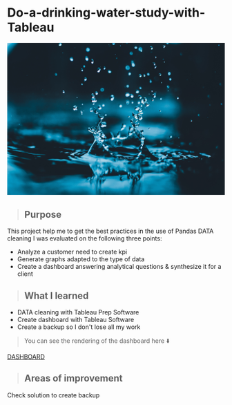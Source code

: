 # Do-a-drinking-water-study-with-Tableau
![](https://github.com/Valeeew/valeeew.github.io/blob/main/img/water_for_all.jpg)

> ## Purpose

This project help me to get the best practices in the use of Pandas DATA cleaning
I was evaluated on the following three points:
- Analyze a customer need to create kpi 
- Generate graphs adapted to the type of data
- Create a dashboard answering analytical questions & synthesize it for a client


> ## What I learned

- DATA cleaning with Tableau Prep Software
- Create dashboard with Tableau Software
- Create a backup so I don't lose all my work

> You can see the rendering of the dashboard here ⬇️

[DASHBOARD](https://public.tableau.com/app/profile/valentin5393/viz/Valentin_MONTEIRO_P8_dashboard_05_2022/Histoire1?publish=yes)

> ## Areas of improvement

Check solution to create backup
